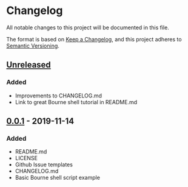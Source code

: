 # Changelog

All notable changes to this project will be documented in this file.

The format is based on [Keep a Changelog](https://keepachangelog.com/en/1.0.0/),
and this project adheres to [Semantic Versioning](https://semver.org/spec/v2.0.0.html).

## [Unreleased]

### Added
- Improvements to CHANGELOG.md
- Link to great Bourne shell tutorial in README.md

## [0.0.1] - 2019-11-14

### Added
- README.md
- LICENSE
- Github Issue templates
- CHANGELOG.md
- Basic Bourne shell script example

[unreleased]: https://github.com/proidiot/bourne-shell-examples/compare/v0.0.1...HEAD
[0.0.1]: https://github.com/proidiot/bourne-shell-examples/releases/tag/v0.0.1
